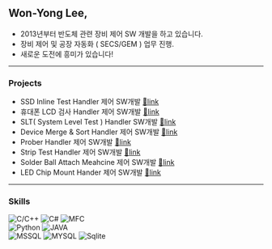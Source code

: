 ## Won-Yong Lee,
* 2013년부터 반도체 관련 장비 제어 SW 개발을 하고 있습니다.
* 장비 제어 및 공장 자동화 ( SECS/GEM ) 업무 진행.
* 새로운 도전에 흥미가 있습니다!

---

### Projects  
- SSD Inline Test Handler 제어 SW개발 [🔗link]()  
- 휴대폰 LCD 검사 Handler 제어 SW개발 [🔗link]()
- SLT( System Level Test ) Handler SW개발 [🔗link]()  
- Device Merge & Sort Handler 제어 SW개발 [🔗link]()  
- Prober Handler 제어 SW개발 [🔗link]()  
- Strip Test Handler 제어 SW개발 [🔗link]()  
- Solder Ball Attach Meahcine 제어 SW개발 [🔗link]()  
- LED Chip Mount Hander 제어 SW개발 [🔗link]()  

---

### Skills  
![C/C++](https://img.shields.io/badge/C++-brown.svg?style=flat&logo=cplusplus&logoColor=white)
![C#](https://img.shields.io/badge/CSharp-brown.svg?style=flat&logo=csharp&logoColor=white)
![MFC](https://img.shields.io/badge/MFC-darkgreen.svg?style=flat&logo=mfc&logoColor=white)  
![Python](https://img.shields.io/badge/Python-orange.svg?style=flat&logo=python&logoColor=white)
![JAVA](https://img.shields.io/badge/Java-orange.svg?style=flat&logo=openjdk&logoColor=white)  
![MSSQL](https://img.shields.io/badge/MSSQL-blue.svg?style=flat&logo=mssql&logoColor=white)
![MYSQL](https://img.shields.io/badge/MYSQL-blue.svg?style=flat&logo=mysql&logoColor=white)
![Sqlite](https://img.shields.io/badge/Sqlite-blue.svg?style=flat&logo=sqlite&logoColor=white)
